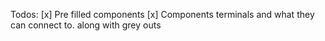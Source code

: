 Todos:
[x] Pre filled components
[x] Components terminals and what they can connect to. along with grey outs
